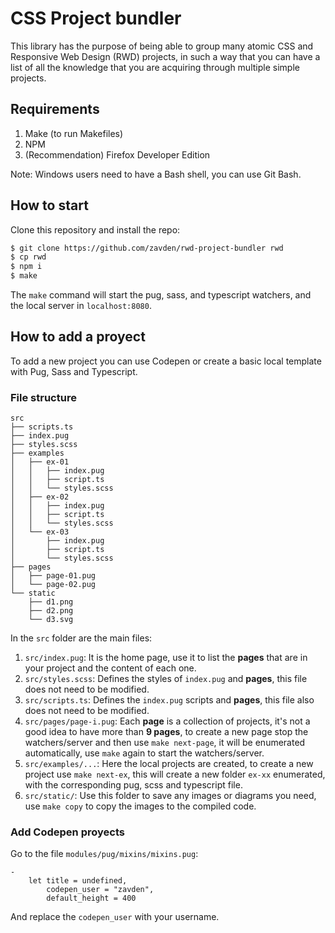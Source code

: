 # CSS Project bundler

This library has the purpose of being able to group many atomic CSS and Responsive Web Design (RWD) projects, in such a way that you can have a list of all the knowledge that you are acquiring through multiple simple projects.

## Requirements

1. Make (to run Makefiles)
2. NPM
3. (Recommendation) Firefox Developer Edition

Note: Windows users need to have a Bash shell, you can use Git Bash.

## How to start

Clone this repository and install the repo:

```sh
$ git clone https://github.com/zavden/rwd-project-bundler rwd
$ cp rwd
$ npm i
$ make
```

The `make` command will start the pug, sass, and typescript watchers, and the local server in `localhost:8080`.

## How to add a proyect

To add a new project you can use Codepen or create a basic local template with Pug, Sass and Typescript.

### File structure

```
src
├── scripts.ts
├── index.pug
├── styles.scss
├── examples
│   ├── ex-01
│   │   ├── index.pug
│   │   ├── script.ts
│   │   └── styles.scss
│   ├── ex-02
│   │   ├── index.pug
│   │   ├── script.ts
│   │   └── styles.scss
│   └── ex-03
│       ├── index.pug
│       ├── script.ts
│       └── styles.scss
├── pages
│   ├── page-01.pug
│   └── page-02.pug
└── static
    ├── d1.png
    ├── d2.png
    └── d3.svg
```

In the `src` folder are the main files:

1. `src/index.pug`: It is the home page, use it to list the **pages** that are in your project and the content of each one.
2. `src/styles.scss`: Defines the styles of `index.pug` and **pages**, this file does not need to be modified.
3. `src/scripts.ts`: Defines the `index.pug` scripts and **pages**, this file also does not need to be modified.
4. `src/pages/page-i.pug`: Each **page** is a collection of projects, it's not a good idea to have more than **9 pages**, to create a new page stop the watchers/server and then use `make next-page`, it will be enumerated automatically, use `make` again to start the watchers/server.
5. `src/examples/...`: Here the local projects are created, to create a new project use `make next-ex`, this will create a new folder `ex-xx` enumerated, with the corresponding pug, scss and typescript file. 
6. `src/static/`: Use this folder to save any images or diagrams you need, use `make copy` to copy the images to the compiled code.

### Add Codepen proyects

Go to the file `modules/pug/mixins/mixins.pug`:

```pug
-
    let title = undefined,
        codepen_user = "zavden",
        default_height = 400
```

And replace the `codepen_user` with your username.

